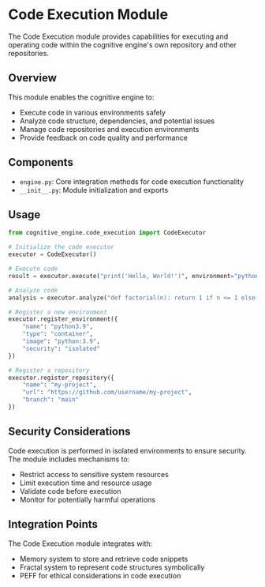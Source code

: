 # Code Execution Module

The Code Execution module provides capabilities for executing and operating code within the cognitive engine's own repository and other repositories.

## Overview

This module enables the cognitive engine to:

- Execute code in various environments safely
- Analyze code structure, dependencies, and potential issues
- Manage code repositories and execution environments
- Provide feedback on code quality and performance

## Components

- `engine.py`: Core integration methods for code execution functionality
- `__init__.py`: Module initialization and exports

## Usage

```python
from cognitive_engine.code_execution import CodeExecutor

# Initialize the code executor
executor = CodeExecutor()

# Execute code
result = executor.execute("print('Hello, World!')", environment="python")

# Analyze code
analysis = executor.analyze("def factorial(n): return 1 if n <= 1 else n * factorial(n-1)")

# Register a new environment
executor.register_environment({
    "name": "python3.9",
    "type": "container",
    "image": "python:3.9",
    "security": "isolated"
})

# Register a repository
executor.register_repository({
    "name": "my-project",
    "url": "https://github.com/username/my-project",
    "branch": "main"
})
```

## Security Considerations

Code execution is performed in isolated environments to ensure security. The module includes mechanisms to:

- Restrict access to sensitive system resources
- Limit execution time and resource usage
- Validate code before execution
- Monitor for potentially harmful operations

## Integration Points

The Code Execution module integrates with:

- Memory system to store and retrieve code snippets
- Fractal system to represent code structures symbolically
- PEFF for ethical considerations in code execution 